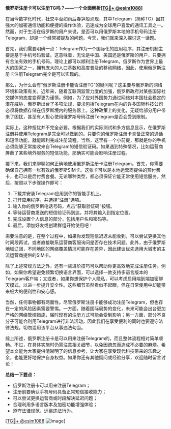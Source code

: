 **俄罗斯注册卡可以注册TG吗？——一个全面解析[[TG💪+ @esim1088](https://t.me/s/esim1088)]**

在当今数字化时代，社交平台如雨后春笋般涌现，其中Telegram（简称TG）因其强大的加密通信功能和便捷的操作体验，迅速成为全球用户喜爱的通讯工具之一。然而，对于生活在俄罗斯的用户来说，是否可以用俄罗斯本地的手机号码注册Telegram，却是一个经常被提及的问题。今天，我们就来深入探讨这一话题。

首先，我们需要明确一点：Telegram作为一个国际化的应用程序，其注册机制主要是基于手机号码验证。这意味着，无论是中国、美国还是俄罗斯的用户，只要拥有合法有效的手机号码，理论上都可以顺利注册Telegram。俄罗斯作为世界上最大的国家之一，拥有庞大的人口基数和高度普及的移动网络，因此，使用俄罗斯注册卡注册Telegram完全是可以实现的。

那么，为什么会有“俄罗斯注册卡能否注册TG”的疑问呢？这主要与俄罗斯的网络环境和政策有关。近年来，随着互联网监管力度的加强，俄罗斯政府对某些国际社交媒体的态度变得更为谨慎。例如，为了应对外国势力通过网络对本国社会稳定的潜在威胁，俄罗斯出台了多项法规，要求包括Telegram在内的许多国际科技公司必须将数据存储在俄罗斯境内的服务器上。这种政策上的变化，无疑给部分用户带来了困扰，甚至有人担心使用俄罗斯号码注册Telegram是否会受到限制。

实际上，这种担忧并不完全必要。根据我们的实际测试和多方信息显示，在俄罗斯注册并使用Telegram是完全可以做到的。只要你的俄罗斯注册卡具备正常的通话和短信功能，就能顺利完成注册流程。当然，这里有一个小前提，那就是你的手机必须能够正常接收来自Telegram的短信验证码。如果遇到特殊情况，比如运营商屏蔽了某些境外服务的短信功能，那确实可能会影响注册过程。

接下来，我们来聊聊如何正确地使用俄罗斯注册卡注册Telegram。首先，你需要确保自己拥有一张有效的俄罗斯SIM卡。这张卡可以是本地运营商提供的预付费卡，也可以是后付费套餐。无论哪种类型，都必须保证它能正常使用短信服务。然后，按照以下步骤操作即可：

1. 下载并安装Telegram应用到你的智能手机上。
2. 打开应用程序，并选择“注册”选项。
3. 输入你的俄罗斯电话号码，点击“获取验证码”按钮。
4. 等待运营商发送的短信验证码到达，并将其输入到指定位置。
5. 完成设置个人信息的部分，包括用户名和密码等。
6. 最后，添加好友或创建群组开始使用吧！

需要注意的是，在整个过程中，如果你发现短信迟迟未能收到，可以尝试更换其他时间段再试，或者直接联系运营商客服询问是否存在技术问题。此外，由于俄罗斯地域辽阔，不同地区的网络覆盖情况可能存在差异，因此建议优先选用大城市的主流运营商提供的SIM卡。

除了上述常规方法之外，还有一些进阶技巧可以帮助你更高效地完成注册任务。例如，如果你希望避免频繁切换语言界面，可以选择一款支持多语言版本的Telegram客户端；又或者，如果你想保护个人隐私，可以考虑启用端到端加密聊天模式，以进一步提升安全性。这些细节虽然看似不起眼，但在日常使用中却能带来极大的便利性和安心感。

当然，任何事物都有两面性。尽管俄罗斯注册卡能够成功注册Telegram，但也存在一定的风险因素需要警惕。一方面，随着国际局势的变化，未来可能会出台更加严格的网络管控措施，届时现有的注册方式可能会受到影响；另一方面，部分不良分子可能会利用Telegram进行非法活动，因此我们在享受便利的同时也要遵守法律法规，切勿滥用该平台从事违法勾当。

综上所述，俄罗斯注册卡是可以用来注册Telegram的，而且整体流程相对简单顺畅。不过，在具体实施时仍需注意相关细节，以免因疏忽而造成不必要的麻烦。希望本文能为大家提供清晰明了的信息参考，让大家在享受现代科技带来的乐趣之余，也能更好地保护自身权益。如果你还有其他疑问或经验分享，欢迎随时留言讨论！

**总结一下要点：**
- 俄罗斯注册卡可以用来注册Telegram；
- 注册前要确认手机号码具备正常短信接收能力；
- 可以尝试更换运营商或时段解决延迟问题；
- 合理利用多语言版本及加密功能增强体验；
- 遵守法律规范，远离违法行为。

[[TG💪+ @esim1088](https://t.me/s/esim1088) ![Image](https://i.postimg.cc/4NQfJmqS/Snipaste-2025-05-13-00-14-12.png)]